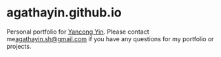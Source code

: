 # agathayin.github.io

Personal portfolio for [Yancong Yin](agathayin.github.io). 
Please contact me<agathayin.sh@gmail.com> if you have any questions for my portfolio or projects.